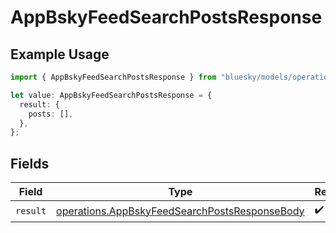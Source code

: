 # AppBskyFeedSearchPostsResponse

## Example Usage

```typescript
import { AppBskyFeedSearchPostsResponse } from "bluesky/models/operations";

let value: AppBskyFeedSearchPostsResponse = {
  result: {
    posts: [],
  },
};
```

## Fields

| Field                                                                                                          | Type                                                                                                           | Required                                                                                                       | Description                                                                                                    |
| -------------------------------------------------------------------------------------------------------------- | -------------------------------------------------------------------------------------------------------------- | -------------------------------------------------------------------------------------------------------------- | -------------------------------------------------------------------------------------------------------------- |
| `result`                                                                                                       | [operations.AppBskyFeedSearchPostsResponseBody](../../models/operations/appbskyfeedsearchpostsresponsebody.md) | :heavy_check_mark:                                                                                             | N/A                                                                                                            |